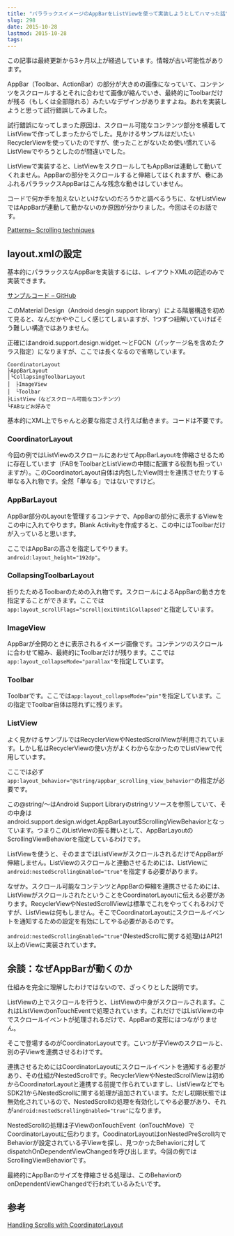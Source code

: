 ```yaml
---
title: "パララックスイメージのAppBarをListViewを使って実装しようとしてハマった話"
slug: 298
date: 2015-10-28
lastmod: 2015-10-28
tags: 
---
```


<div id="wppda_alert">この記事は最終更新から3ヶ月以上が経過しています。情報が古い可能性があります。</div><p>AppBar（Toolbar、ActionBar）の部分が大きめの画像になっていて、コンテンツをスクロールするとそれに合わせて画像が縮んでいき、最終的にToolbarだけが残る（もしくは全部隠れる）みたいなデザインがありますよね。あれを実装しようと思って試行錯誤してみました。</p>
<p>試行錯誤になってしまった原因は、スクロール可能なコンテンツ部分を横着してListViewで作ってしまったからでした。見かけるサンプルはだいたいRecyclerViewを使っていたのですが、使ったことがないため使い慣れているListViewでやろうとしたのが間違いでした。</p>
<p>ListViewで実装すると、ListViewをスクロールしてもAppBarは連動して動いてくれません。AppBarの部分をスクロールすると伸縮してはくれますが、巷にあふれるパララックスAppBarはこんな残念な動きはしていません。</p>
<p>コードで何か手を加えないといけないのだろうかと調べるうちに、なぜListViewではAppBarが連動して動かないのか原因が分かりました。今回はそのお話です。</p>
<p><a href="https://www.google.com/design/spec/patterns/scrolling-techniques.html#scrolling-techniques-scrolling">Patterns– Scrolling techniques</a></p>
<h2>layout.xmlの設定</h2>
<p>基本的にパララックスなAppBarを実装するには、レイアウトXMLの記述のみで実装できます。</p>
<p><a href="https://github.com/gen0083/PracticeAndroidSupportLibrary/blob/master/app/src/main/res/layout/activity_app_bar_flexible_space_with_image.xml">サンプルコード &#8211; GitHub</a></p>
<p>このMaterial Design（Android desgin support library）による階層構造を初めて見ると、なんだかややこしく感じてしまいますが、1つずつ紐解いていけばそう難しい構造ではありません。</p>
<p>正確にはandroid.support.design.widget.〜とFQCN（パッケージ名を含めたクラス指定）になりますが、ここでは長くなるので省略しています。</p>
<pre><code>CoordinatorLayout
├AppBarLayout
│└CollapsingToolbarLayout
│　├ImageView
│　└Toolbar
├ListView（などスクロール可能なコンテンツ）
└FABなどお好みで
</code></pre>
<p>基本的にXML上でちゃんと必要な指定さえ行えば動きます。コードは不要です。</p>
<h3>CoordinatorLayout</h3>
<p>今回の例ではListViewのスクロールにあわせてAppBarLayoutを伸縮させるために存在しています（FABをToolbarとListViewの中間に配置する役割も担っていますが）。このCoordinatorLayout自体は内包したView同士を連携させたりする単なる入れ物です。全然「単なる」ではないですけど。</p>
<h3>AppBarLayout</h3>
<p>AppBar部分のLayoutを管理するコンテナで、AppBarの部分に表示するViewをこの中に入れてやります。Blank Activityを作成すると、この中にはToolbarだけが入っていると思います。</p>
<p>ここではAppBarの高さを指定してやります。<code>android:layout_height="192dp"</code>。</p>
<h3>CollapsingToolbarLayout</h3>
<p>折りたためるToolbarのための入れ物です。スクロールによるAppBarの動き方を指定することができます。ここでは<code>app:layout_scrollFlags="scroll|exitUntilCollapsed"</code>と指定しています。</p>
<h3>ImageView</h3>
<p>AppBarが全開のときに表示されるイメージ画像です。コンテンツのスクロールに合わせて縮み、最終的にToolbarだけが残ります。ここでは<code>app:layout_collapseMode="parallax"</code>を指定しています。</p>
<h3>Toolbar</h3>
<p>Toolbarです。ここでは<code>app:layout_collapseMode="pin"</code>を指定しています。この指定でToolbar自体は隠れずに残ります。</p>
<h3>ListView</h3>
<p>よく見かけるサンプルではRecyclerViewやNestedScrollViewが利用されています。しかし私はRecyclerViewの使い方がよくわからなかったのでListViewで代用しています。</p>
<p>ここでは必ず<code>app:layout_behavior="@string/appbar_scrolling_view_behavior"</code>の指定が必要です。</p>
<p>この@string/〜はAndroid Support Libraryのstringリソースを参照していて、その中身はandroid.support.design.widget.AppBarLayout$ScrollingViewBehaviorとなっています。つまりこのListViewの振る舞いとして、AppBarLayoutのScrollingViewBehaviorを指定しているわけです。</p>
<p>ListViewを使うと、そのままではListViewがスクロールされるだけでAppBarが伸縮しません。ListViewのスクロールと連動させるためには、ListViewに<code>android:nestedScrollingEnabled="true"</code>を指定する必要があります。</p>
<p>なぜか。スクロール可能なコンテンツとAppBarの伸縮を連携させるためには、ListViewがスクロールされたということをCoordinatorLayoutに伝える必要があります。RecyclerViewやNestedScrollViewは標準でこれをやってくれるわけですが、ListViewは何もしません。そこでCoordinatorLayoutにスクロールイベントを通知するための設定を有効にしてやる必要があるのです。</p>
<p><code>android:nestedScrollingEnabled="true"</code>(NestedScrollに関する処理)はAPI21以上のViewに実装されています。</p>
<h2>余談：なぜAppBarが動くのか</h2>
<p>仕組みを完全に理解したわけではないので、ざっくりとした説明です。</p>
<p>ListViewの上でスクロールを行うと、ListViewの中身がスクロールされます。これはListViewのonTouchEventで処理されています。これだけではListViewの中でスクロールイベントが処理されるだけで、AppBarの変形にはつながりません。</p>
<p>そこで登場するのがCoordinatorLayoutです。こいつが子Viewのスクロールと、別の子Viewを連携させるわけです。</p>
<p>連携させるためにはCoordinatorLayoutにスクロールイベントを通知する必要があり、その仕組がNestedScrollです。RecyclerViewやNestedScrollViewは初めからCoordinatorLayoutと連携する前提で作られていますし、ListViewなどでもSDK21からNestedScrollに関する処理が追加されています。ただし初期状態では無効化されているので、NestedScrollの処理を有効化してやる必要があり、それが<code>android:nestedScrollingEnabled="true"</code>になります。</p>
<p>NestedScrollの処理は子ViewのonTouchEvent（onTouchMove）でCoordinatorLayoutに伝わります。CoodinatorLayoutはonNestedPreScroll内でBehaviorが設定されている子Viewを探し、見つかったBehaviorに対してdispatchOnDependentViewChangedを呼び出します。今回の例ではScrollingViewBehaviorです。</p>
<p>最終的にAppBarのサイズを伸縮させる処理は、このBehaviorのonDependentViewChangedで行われているみたいです。</p>
<h2>参考</h2>
<p><a href="https://guides.codepath.com/android/Handling-Scrolls-with-CoordinatorLayout">Handling Scrolls with CoordinatorLayout</a></p>

  